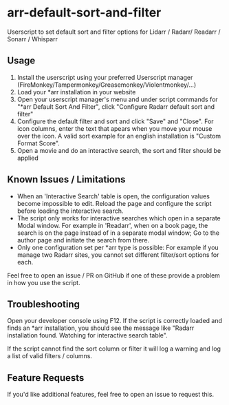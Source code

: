# arr-default-sort-and-filter
Userscript to set default sort and filter options for Lidarr / Radarr/ Readarr / Sonarr / Whisparr

## Usage
1. Install the userscript using your preferred Userscript manager (FireMonkey/Tampermonkey/Greasemonkey/Violentmonkey/...)
2. Load your *arr installation in your website
3. Open your userscript manager's menu and under script commands for "*arr Default Sort And Filter", click "Configure Radarr default sort and filter"
4. Configure the default filter and sort and click "Save" and "Close". For icon columns, enter the text that apears when you move your mouse over the icon. A valid sort example for an english installation is "Custom Format Score".
5. Open a movie and do an interactive search, the sort and filter should be applied

## Known Issues / Limitations
- When an 'Interactive Search' table is open, the configuration values become impossible to edit. Reload the page and configure the script before loading the interactive search.
- The script only works for interactive searches which open in a separate Modal window. For example in 'Readarr', when on a book page, the search is on the page instead of in a separate modal window; Go to the author page and initiate the search from there.
- Only one configuration set per *arr type is possible: For example if you manage two Radarr sites, you cannot set different filter/sort options for each. 

Feel free to open an issue / PR on GitHub if one of these provide a problem in how you use the script.

## Troubleshooting
Open your developer console using F12.
If the script is correctly loaded and finds an *arr installation, you should see the message like "Radarr installation found. Watching for interactive search table".

If the script cannot find the sort column or filter it will log a warning and log a list of valid filters / columns.

## Feature Requests
If you'd like additional features, feel free to open an issue to request this.
